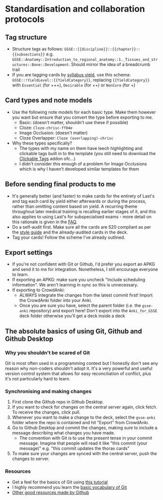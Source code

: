 # Standardisation and collaboration protocols

## Tag structure
- Structure tags as follows: `GSSE::{{discipline}}::{{chapter}}::{{subsections}}` e.g. `GSSE::Anatomy::Introduction_to_regional_anatomy::1._Tissues_and_structures::Bone::Development`. Should mirror the idea of a breadcrumb trail
- If you are tagging cards by [syllabus yield](https://www.surgeons.org/-/media/Project/RACS/surgeons-org/files/exams/gsse/cur_2011-08-09_anatomy_syllabus_final_for_web.pdf?rev=f1f590a3c92546f6bcdbc9f6ad9d2245&hash=018DB58536FCBF515DD4066F84C4BC4E), use this schema: `GSSE::!YieldLevel::{{YieldCategory}}`, replacing `{{YieldCategory}}` with `Essential` (for +++), `Desirable` (for ++) or `NonCore` (for +)

## Card types and note models
- Use the following note models for each basic type. Make them however you want but ensure that you convert the type before exporting to me.
    - Basic: (doesn't matter, shouldn't use these if possible)
    - Cloze: `Cloze-chrisc-ff04e`
    - Image Occlusion: (doesn't matter)
    - Cloze Overlapper: `Cloze (overlapping)-chrisc`
- Why these types specifically?
    - The types with my name on them have leech highlighting and clickable tags built in to the template (you still need to download the [Clickable Tags](https://ankiweb.net/shared/info/1739176371) addon ofc...)
    - I didn't consider this enough of a problem for Image Occlusions which is why I haven't developed similar templates for them
    
## Before sending final products to me
- It's generally better (and faster) to make cards for the entirety of Last's and tag each card by yield either afterwards or during the process, rather than omitting content based on yield. A recurring theme throughout later medical training is recalling earlier stages of it, and this also applies to using Last's for subspecialised exams - more detail on this rationale is given in the [FAQ](./faq.md).
- Do a self-audit first. Make sure all the cards are S20 compliant as per the [style guide](https://newageoflight.github.io/gsse-anki/style-guide/) and the already-audited cards in the deck.
- Tag your cards! Follow the scheme I've already outlined.

## Export settings
- If you're not confident with Git or Github, I'd prefer you export an APKG and send it to me for integration. Nonetheless, I still encourage everyone to learn.
- If exporting an APKG: make sure you uncheck "Include scheduling information". We aren't learning in sync so this is unnecessary.
- If exporting to CrowdAnki:
    - ALWAYS integrate the changes from the latest commit first! Import the CrowdAnki folder into your Anki.
    - Once you are sure you have, select the parent folder (i.e. the `gsse-anki` repository) and export here! Don't export into the `Anki_for_GSSE` deck folder otherwise you'll get a deck inside a deck

## The absolute basics of using Git, Github and Github Desktop
### Why you shouldn't be scared of Git
Git is most often used in a programming context but I honestly don't see any reason why non-coders shouldn't adopt it. It's a very powerful and useful version control system that allows for easy reconciliation of conflict, plus it's not particularly hard to learn.

### Synchronising and making changes
1. First clone the Github repo in Github Desktop.
2. If you want to check for changes on the central server again, click fetch. To receive the changes, click pull.
3. Whenever you want to make a change to the deck, select the `gsse-anki` folder where the repo is contained and hit "Export" from CrowdAnki.
4. Go to Github Desktop and commit the changes, making sure to include a message describing what changes you have made.
    - The convention with Git is to use the present tense in your commit message. Imagine that people will read it like "this commit (your message)" e.g. "this commit updates the thorax cards"
5. To make sure your changes are synced with the central server, push the changes to server.

### Resources
- Get a feel for the basics of Git using [this tutorial](https://guides.github.com/activities/hello-world/)
- I highly recommend you learn the [basic vocabulary of Git](https://guides.github.com/introduction/git-handbook/)
- [Other good resources made by Github](https://try.github.io/)
